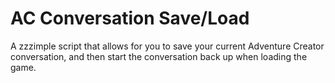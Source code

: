# AC Conversation Save/Load
 A zzzimple script that allows for you to save your current Adventure Creator conversation, and then start the conversation back up when loading the game.
